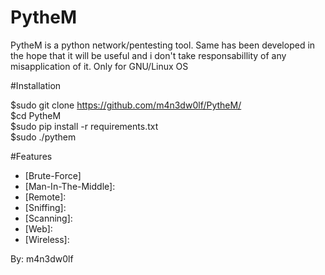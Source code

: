 # PytheM

PytheM is a python network/pentesting tool. Same has been developed in the hope that it will be useful and i don't take responsabillity of any misapplication of it. Only for GNU/Linux OS 

#Installation

$sudo git clone https://github.com/m4n3dw0lf/PytheM/ <br />
$cd PytheM <br/>
$sudo pip install -r requirements.txt <br />
$sudo ./pythem <br/>

#Features

- [Brute-Force]
- [Man-In-The-Middle]:
- [Remote]:
- [Sniffing]:
- [Scanning]:
- [Web]:
- [Wireless]:
  

By: m4n3dw0lf

